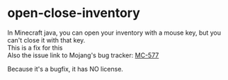 # open-close-inventory
In Minecraft java, you can open your inventory with a mouse key, but you can't close it with that key.  
This is a fix for this  
Also the issue link to Mojang's bug tracker: [MC-577](https://bugs.mojang.com/browse/MC-577)  
  
Because it's a bugfix, it has NO license. 
